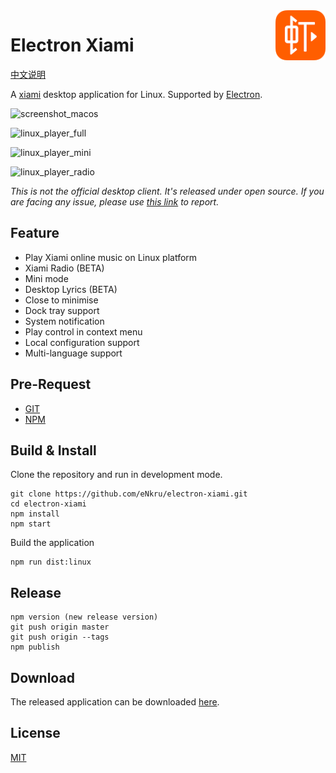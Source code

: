<img src="assets/icon.png" alt="logo" height="80" align="right" />

# Electron Xiami

[中文说明](README.md)

A [xiami](http://www.xiami.com/) desktop application for Linux.
Supported by [Electron](https://electron.atom.io/).

![screenshot_macos](https://user-images.githubusercontent.com/13460738/34644583-38a2a2b6-f39e-11e7-8831-e21475427ccb.jpg)

![linux_player_full](https://user-images.githubusercontent.com/13460738/38477881-769de2b6-3c09-11e8-8c75-75a13da42df2.png)

![linux_player_mini](https://user-images.githubusercontent.com/13460738/38477883-79400990-3c09-11e8-804f-b2e7bdd262fc.png)

![linux_player_radio](https://user-images.githubusercontent.com/13460738/38477885-7bd5355e-3c09-11e8-93a5-794250b5ceb9.png)

*This is not the official desktop client. It's released under open source. If you are facing any issue, please use [this link](https://github.com/eNkru/electron-xiami/issues) to report.*

## Feature
* Play Xiami online music on Linux platform
* Xiami Radio (BETA)
* Mini mode
* Desktop Lyrics (BETA)
* Close to minimise
* Dock tray support
* System notification
* Play control in context menu
* Local configuration support
* Multi-language support

## Pre-Request
* [GIT](https://git-scm.com/)
* [NPM](https://www.npmjs.com/)

## Build & Install
Clone the repository and run in development mode.
```
git clone https://github.com/eNkru/electron-xiami.git
cd electron-xiami
npm install
npm start
```
Build the application 
```
npm run dist:linux
```

## Release
```
npm version (new release version)
git push origin master
git push origin --tags
npm publish
```

## Download
The released application can be downloaded [here](https://github.com/eNkru/electron-xiami/releases).

## License
[MIT](https://github.com/eNkru/electron-xiami/blob/master/LICENSE)
